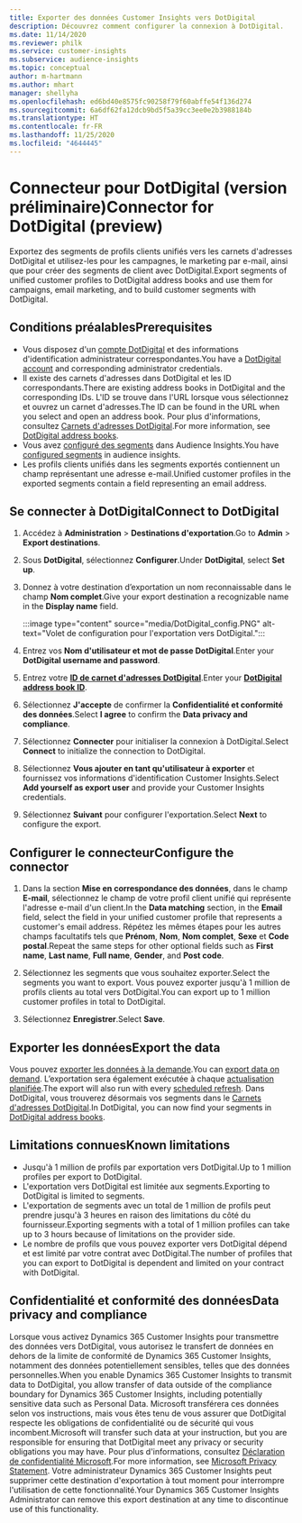 ```yaml
---
title: Exporter des données Customer Insights vers DotDigital
description: Découvrez comment configurer la connexion à DotDigital.
ms.date: 11/14/2020
ms.reviewer: philk
ms.service: customer-insights
ms.subservice: audience-insights
ms.topic: conceptual
author: m-hartmann
ms.author: mhart
manager: shellyha
ms.openlocfilehash: ed6bd40e8575fc90258f79f60abffe54f136d274
ms.sourcegitcommit: 6a6df62fa12dcb9bd5f5a39cc3ee0e2b3988184b
ms.translationtype: HT
ms.contentlocale: fr-FR
ms.lasthandoff: 11/25/2020
ms.locfileid: "4644445"
---
```

# <a name="connector-for-dotdigital-preview"></a><span data-ttu-id="6b073-103">Connecteur pour DotDigital (version préliminaire)</span><span class="sxs-lookup"><span data-stu-id="6b073-103">Connector for DotDigital (preview)</span></span>

<span data-ttu-id="6b073-104">Exportez des segments de profils clients unifiés vers les carnets d'adresses DotDigital et utilisez-les pour les campagnes, le marketing par e-mail, ainsi que pour créer des segments de client avec DotDigital.</span><span class="sxs-lookup"><span data-stu-id="6b073-104">Export segments of unified customer profiles to DotDigital address books and use them for campaigns, email marketing, and to build customer segments with DotDigital.</span></span> 

## <a name="prerequisites"></a><span data-ttu-id="6b073-105">Conditions préalables</span><span class="sxs-lookup"><span data-stu-id="6b073-105">Prerequisites</span></span>

-   <span data-ttu-id="6b073-106">Vous disposez d'un [compte DotDigital](https://dotdigital.com/) et des informations d'identification administrateur correspondantes.</span><span class="sxs-lookup"><span data-stu-id="6b073-106">You have a [DotDigital account](https://dotdigital.com/) and corresponding administrator credentials.</span></span>
-   <span data-ttu-id="6b073-107">Il existe des carnets d'adresses dans DotDigital et les ID correspondants.</span><span class="sxs-lookup"><span data-stu-id="6b073-107">There are existing address books in DotDigital and the corresponding IDs.</span></span> <span data-ttu-id="6b073-108">L'ID se trouve dans l'URL lorsque vous sélectionnez et ouvrez un carnet d'adresses.</span><span class="sxs-lookup"><span data-stu-id="6b073-108">The ID can be found in the URL when you select and open an address book.</span></span> <span data-ttu-id="6b073-109">Pour plus d'informations, consultez [Carnets d'adresses DotDigital](https://support.dotdigital.com/hc/articles/212211968-Creating-an-address-book).</span><span class="sxs-lookup"><span data-stu-id="6b073-109">For more information, see [DotDigital address books](https://support.dotdigital.com/hc/articles/212211968-Creating-an-address-book).</span></span>
-   <span data-ttu-id="6b073-110">Vous avez [configuré des segments](segments.md) dans Audience Insights.</span><span class="sxs-lookup"><span data-stu-id="6b073-110">You have [configured segments](segments.md) in audience insights.</span></span>
-   <span data-ttu-id="6b073-111">Les profils clients unifiés dans les segments exportés contiennent un champ représentant une adresse e-mail.</span><span class="sxs-lookup"><span data-stu-id="6b073-111">Unified customer profiles in the exported segments contain a field representing an email address.</span></span>

## <a name="connect-to-dotdigital"></a><span data-ttu-id="6b073-112">Se connecter à DotDigital</span><span class="sxs-lookup"><span data-stu-id="6b073-112">Connect to DotDigital</span></span>

1. <span data-ttu-id="6b073-113">Accédez à **Administration** > **Destinations d'exportation**.</span><span class="sxs-lookup"><span data-stu-id="6b073-113">Go to **Admin** > **Export destinations**.</span></span>

1. <span data-ttu-id="6b073-114">Sous **DotDigital**, sélectionnez **Configurer**.</span><span class="sxs-lookup"><span data-stu-id="6b073-114">Under **DotDigital**, select **Set up**.</span></span>

1. <span data-ttu-id="6b073-115">Donnez à votre destination d’exportation un nom reconnaissable dans le champ **Nom complet**.</span><span class="sxs-lookup"><span data-stu-id="6b073-115">Give your export destination a recognizable name in the **Display name** field.</span></span>

   :::image type="content" source="media/DotDigital_config.PNG" alt-text="Volet de configuration pour l'exportation vers DotDigital.":::

1. <span data-ttu-id="6b073-117">Entrez vos **Nom d'utilisateur et mot de passe DotDigital**.</span><span class="sxs-lookup"><span data-stu-id="6b073-117">Enter your **DotDigital username and password**.</span></span>

1. <span data-ttu-id="6b073-118">Entrez votre **[ID de carnet d'adresses DotDigital](https://support.dotdigital.com/hc/articles/212211968-Creating-an-address-book)**.</span><span class="sxs-lookup"><span data-stu-id="6b073-118">Enter your **[DotDigital address book ID](https://support.dotdigital.com/hc/articles/212211968-Creating-an-address-book)**.</span></span>

1. <span data-ttu-id="6b073-119">Sélectionnez **J'accepte** de confirmer la **Confidentialité et conformité des données**.</span><span class="sxs-lookup"><span data-stu-id="6b073-119">Select **I agree** to confirm the **Data privacy and compliance**.</span></span>

1. <span data-ttu-id="6b073-120">Sélectionnez **Connecter** pour initialiser la connexion à DotDigital.</span><span class="sxs-lookup"><span data-stu-id="6b073-120">Select **Connect** to initialize the connection to DotDigital.</span></span>

1. <span data-ttu-id="6b073-121">Sélectionnez **Vous ajouter en tant qu'utilisateur à exporter** et fournissez vos informations d'identification Customer Insights.</span><span class="sxs-lookup"><span data-stu-id="6b073-121">Select **Add yourself as export user** and provide your Customer Insights credentials.</span></span>

1. <span data-ttu-id="6b073-122">Sélectionnez **Suivant** pour configurer l'exportation.</span><span class="sxs-lookup"><span data-stu-id="6b073-122">Select **Next** to configure the export.</span></span>

## <a name="configure-the-connector"></a><span data-ttu-id="6b073-123">Configurer le connecteur</span><span class="sxs-lookup"><span data-stu-id="6b073-123">Configure the connector</span></span>

1. <span data-ttu-id="6b073-124">Dans la section **Mise en correspondance des données**, dans le champ **E-mail**, sélectionnez le champ de votre profil client unifié qui représente l'adresse e-mail d'un client.</span><span class="sxs-lookup"><span data-stu-id="6b073-124">In the **Data matching** section, in the **Email** field, select the field in your unified customer profile that represents a customer's email address.</span></span> <span data-ttu-id="6b073-125">Répétez les mêmes étapes pour les autres champs facultatifs tels que **Prénom**, **Nom**, **Nom complet**, **Sexe** et **Code postal**.</span><span class="sxs-lookup"><span data-stu-id="6b073-125">Repeat the same steps for other optional fields such as **First name**, **Last name**, **Full name**, **Gender**, and **Post code**.</span></span>

1. <span data-ttu-id="6b073-126">Sélectionnez les segments que vous souhaitez exporter.</span><span class="sxs-lookup"><span data-stu-id="6b073-126">Select the segments you want to export.</span></span> <span data-ttu-id="6b073-127">Vous pouvez exporter jusqu'à 1 million de profils clients au total vers DotDigital.</span><span class="sxs-lookup"><span data-stu-id="6b073-127">You can export up to 1 million customer profiles in total to DotDigital.</span></span>

1. <span data-ttu-id="6b073-128">Sélectionnez **Enregistrer**.</span><span class="sxs-lookup"><span data-stu-id="6b073-128">Select **Save**.</span></span>

## <a name="export-the-data"></a><span data-ttu-id="6b073-129">Exporter les données</span><span class="sxs-lookup"><span data-stu-id="6b073-129">Export the data</span></span>

<span data-ttu-id="6b073-130">Vous pouvez [exporter les données à la demande](export-destinations.md).</span><span class="sxs-lookup"><span data-stu-id="6b073-130">You can [export data on demand](export-destinations.md).</span></span> <span data-ttu-id="6b073-131">L’exportation sera également exécutée à chaque [actualisation planifiée](system.md#schedule-tab).</span><span class="sxs-lookup"><span data-stu-id="6b073-131">The export will also run with every [scheduled refresh](system.md#schedule-tab).</span></span> <span data-ttu-id="6b073-132">Dans DotDigital, vous trouverez désormais vos segments dans le [Carnets d'adresses DotDigital](https://support.dotdigital.com/hc/articles/212211968-Creating-an-address-book).</span><span class="sxs-lookup"><span data-stu-id="6b073-132">In DotDigital, you can now find your segments in [DotDigital address books](https://support.dotdigital.com/hc/articles/212211968-Creating-an-address-book).</span></span>

## <a name="known-limitations"></a><span data-ttu-id="6b073-133">Limitations connues</span><span class="sxs-lookup"><span data-stu-id="6b073-133">Known limitations</span></span>

- <span data-ttu-id="6b073-134">Jusqu'à 1 million de profils par exportation vers DotDigital.</span><span class="sxs-lookup"><span data-stu-id="6b073-134">Up to 1 million profiles per export to DotDigital.</span></span>
- <span data-ttu-id="6b073-135">L'exportation vers DotDigital est limitée aux segments.</span><span class="sxs-lookup"><span data-stu-id="6b073-135">Exporting to DotDigital is limited to segments.</span></span>
- <span data-ttu-id="6b073-136">L'exportation de segments avec un total de 1 million de profils peut prendre jusqu'à 3 heures en raison des limitations du côté du fournisseur.</span><span class="sxs-lookup"><span data-stu-id="6b073-136">Exporting segments with a total of 1 million profiles can take up to 3 hours because of limitations on the provider side.</span></span> 
- <span data-ttu-id="6b073-137">Le nombre de profils que vous pouvez exporter vers DotDigital dépend et est limité par votre contrat avec DotDigital.</span><span class="sxs-lookup"><span data-stu-id="6b073-137">The number of profiles that you can export to DotDigital is dependent and limited on your contract with DotDigital.</span></span>

## <a name="data-privacy-and-compliance"></a><span data-ttu-id="6b073-138">Confidentialité et conformité des données</span><span class="sxs-lookup"><span data-stu-id="6b073-138">Data privacy and compliance</span></span>

<span data-ttu-id="6b073-139">Lorsque vous activez Dynamics 365 Customer Insights pour transmettre des données vers DotDigital, vous autorisez le transfert de données en dehors de la limite de conformité de Dynamics 365 Customer Insights, notamment des données potentiellement sensibles, telles que des données personnelles.</span><span class="sxs-lookup"><span data-stu-id="6b073-139">When you enable Dynamics 365 Customer Insights to transmit data to DotDigital, you allow transfer of data outside of the compliance boundary for Dynamics 365 Customer Insights, including potentially sensitive data such as Personal Data.</span></span> <span data-ttu-id="6b073-140">Microsoft transférera ces données selon vos instructions, mais vous êtes tenu de vous assurer que DotDigital respecte les obligations de confidentialité ou de sécurité qui vous incombent.</span><span class="sxs-lookup"><span data-stu-id="6b073-140">Microsoft will transfer such data at your instruction, but you are responsible for ensuring that DotDigital meet any privacy or security obligations you may have.</span></span> <span data-ttu-id="6b073-141">Pour plus d'informations, consultez [Déclaration de confidentialité Microsoft](https://go.microsoft.com/fwlink/?linkid=396732).</span><span class="sxs-lookup"><span data-stu-id="6b073-141">For more information, see [Microsoft Privacy Statement](https://go.microsoft.com/fwlink/?linkid=396732).</span></span>
<span data-ttu-id="6b073-142">Votre administrateur Dynamics 365 Customer Insights peut supprimer cette destination d'exportation à tout moment pour interrompre l'utilisation de cette fonctionnalité.</span><span class="sxs-lookup"><span data-stu-id="6b073-142">Your Dynamics 365 Customer Insights Administrator can remove this export destination at any time to discontinue use of this functionality.</span></span>
